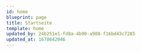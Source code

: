 ```yaml
---
id: home
blueprint: page
title: Startseite
template: home
updated_by: 24b251e1-fd8a-4b90-a908-f16bd43c7285
updated_at: 1670842046
---
```

